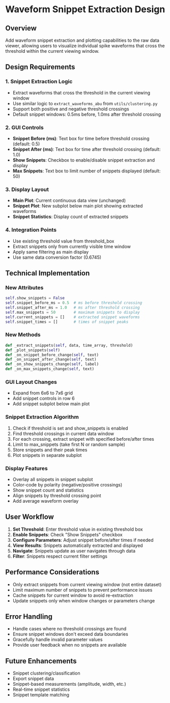 # Waveform Snippet Extraction Design

## Overview
Add waveform snippet extraction and plotting capabilities to the raw data viewer, allowing users to visualize individual spike waveforms that cross the threshold within the current viewing window.

## Design Requirements

### 1. Snippet Extraction Logic
- Extract waveforms that cross the threshold in the current viewing window
- Use similar logic to `extract_waveforms_abu` from `utils/clustering.py`
- Support both positive and negative threshold crossings
- Default snippet windows: 0.5ms before, 1.0ms after threshold crossing

### 2. GUI Controls
- **Snippet Before (ms)**: Text box for time before threshold crossing (default: 0.5)
- **Snippet After (ms)**: Text box for time after threshold crossing (default: 1.0)
- **Show Snippets**: Checkbox to enable/disable snippet extraction and display
- **Max Snippets**: Text box to limit number of snippets displayed (default: 50)

### 3. Display Layout
- **Main Plot**: Current continuous data view (unchanged)
- **Snippet Plot**: New subplot below main plot showing extracted waveforms
- **Snippet Statistics**: Display count of extracted snippets

### 4. Integration Points
- Use existing threshold value from threshold_box
- Extract snippets only from currently visible time window
- Apply same filtering as main display
- Use same data conversion factor (0.6745)

## Technical Implementation

### New Attributes
```python
self.show_snippets = False
self.snippet_before_ms = 0.5  # ms before threshold crossing
self.snippet_after_ms = 1.0   # ms after threshold crossing
self.max_snippets = 50        # maximum snippets to display
self.current_snippets = []    # extracted snippet waveforms
self.snippet_times = []       # times of snippet peaks
```

### New Methods
```python
def _extract_snippets(self, data, time_array, threshold)
def _plot_snippets(self)
def _on_snippet_before_change(self, text)
def _on_snippet_after_change(self, text)
def _on_show_snippets_change(self, label)
def _on_max_snippets_change(self, text)
```

### GUI Layout Changes
- Expand from 6x6 to 7x6 grid
- Add snippet controls in row 6
- Add snippet subplot below main plot

### Snippet Extraction Algorithm
1. Check if threshold is set and show_snippets is enabled
2. Find threshold crossings in current data window
3. For each crossing, extract snippet with specified before/after times
4. Limit to max_snippets (take first N or random sample)
5. Store snippets and their peak times
6. Plot snippets in separate subplot

### Display Features
- Overlay all snippets in snippet subplot
- Color-code by polarity (negative/positive crossings)
- Show snippet count and statistics
- Align snippets by threshold crossing point
- Add average waveform overlay

## User Workflow

1. **Set Threshold**: Enter threshold value in existing threshold box
2. **Enable Snippets**: Check "Show Snippets" checkbox
3. **Configure Parameters**: Adjust snippet before/after times if needed
4. **View Results**: Snippets automatically extracted and displayed
5. **Navigate**: Snippets update as user navigates through data
6. **Filter**: Snippets respect current filter settings

## Performance Considerations

- Only extract snippets from current viewing window (not entire dataset)
- Limit maximum number of snippets to prevent performance issues
- Cache snippets for current window to avoid re-extraction
- Update snippets only when window changes or parameters change

## Error Handling

- Handle cases where no threshold crossings are found
- Ensure snippet windows don't exceed data boundaries
- Gracefully handle invalid parameter values
- Provide user feedback when no snippets are available

## Future Enhancements

- Snippet clustering/classification
- Export snippet data
- Snippet-based measurements (amplitude, width, etc.)
- Real-time snippet statistics
- Snippet template matching
